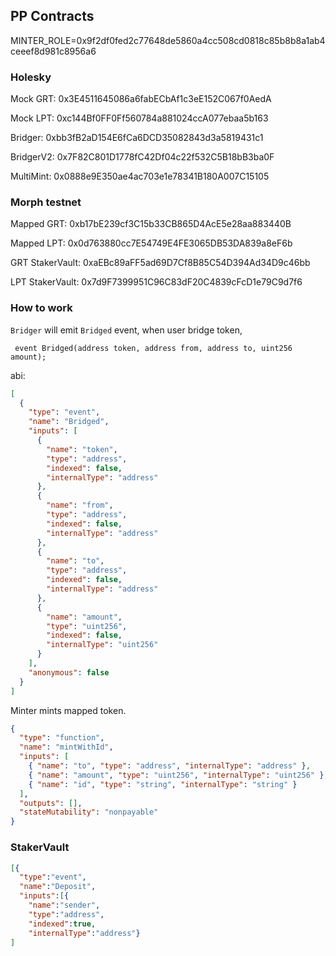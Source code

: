 ## PP Contracts

MINTER_ROLE=0x9f2df0fed2c77648de5860a4cc508cd0818c85b8b8a1ab4ceeef8d981c8956a6

### Holesky


Mock GRT: 0x3E4511645086a6fabECbAf1c3eE152C067f0AedA

Mock LPT: 0xc144Bf0FF0Ff560784a881024ccA077ebaa5b163

Bridger: 0xbb3fB2aD154E6fCa6DCD35082843d3a5819431c1

BridgerV2: 0x7F82C801D1778fC42Df04c22f532C5B18bB3ba0F

MultiMint: 0x0888e9E350ae4ac703e1e78341B180A007C15105

### Morph testnet

Mapped GRT: 0xb17bE239cf3C15b33CB865D4AcE5e28aa883440B

Mapped LPT: 0x0d763880cc7E54749E4FE3065DB53DA839a8eF6b

GRT StakerVault: 0xaEBc89aFF5ad69D7Cf8B85C54D394Ad34D9c46bb

LPT StakerVault: 0x7d9F7399951C96C83dF20C4839cFcD1e79C9d7f6

### How to work

`Bridger` will emit `Bridged` event, when user bridge token,

```solidity
 event Bridged(address token, address from, address to, uint256 amount);
```

abi:

```json
[
  {
    "type": "event",
    "name": "Bridged",
    "inputs": [
      {
        "name": "token",
        "type": "address",
        "indexed": false,
        "internalType": "address"
      },
      {
        "name": "from",
        "type": "address",
        "indexed": false,
        "internalType": "address"
      },
      {
        "name": "to",
        "type": "address",
        "indexed": false,
        "internalType": "address"
      },
      {
        "name": "amount",
        "type": "uint256",
        "indexed": false,
        "internalType": "uint256"
      }
    ],
    "anonymous": false
  }
]
```

Minter mints mapped token.

```json
{
  "type": "function",
  "name": "mintWithId",
  "inputs": [
    { "name": "to", "type": "address", "internalType": "address" },
    { "name": "amount", "type": "uint256", "internalType": "uint256" },
    { "name": "id", "type": "string", "internalType": "string" }
  ],
  "outputs": [],
  "stateMutability": "nonpayable"
}
```

### StakerVault

```json
[{
  "type":"event",
  "name":"Deposit",
  "inputs":[{
    "name":"sender",
    "type":"address",
    "indexed":true,
    "internalType":"address"}
]
```
